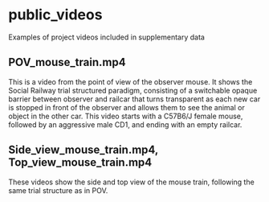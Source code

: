# public_videos
Examples of project videos included in supplementary data

## POV_mouse_train.mp4 ##
This is a video from the point of view of the observer mouse. It shows the Social Railway trial structured paradigm, consisting of a switchable opaque barrier between observer and railcar that turns transparent as each new car is stopped in front of the observer and allows them to see the animal or object in the other car.  This video starts with a C57B6/J female mouse, followed by an aggressive male CD1, and ending with an empty railcar.

## Side_view_mouse_train.mp4, Top_view_mouse_train.mp4 ##
These videos show the side and top view of the mouse train, following the same trial structure as in POV.

